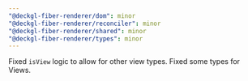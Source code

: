 ```yaml
---
"@deckgl-fiber-renderer/dom": minor
"@deckgl-fiber-renderer/reconciler": minor
"@deckgl-fiber-renderer/shared": minor
"@deckgl-fiber-renderer/types": minor
---
```


Fixed `isView` logic to allow for other view types. 
Fixed some types for Views.
